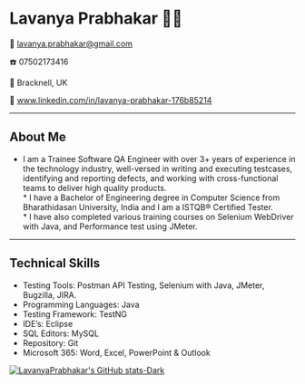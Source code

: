 <!-- Level 1: Simple bio and stats -->

# Lavanya Prabhakar :woman_technologist:

:email: lavanya.prabhakar@gmail.com

:phone: 07502173416

:round_pushpin: Bracknell, UK

:link: www.linkedin.com/in/lavanya-prabhakar-176b85214

---

## About Me

* I am a Trainee Software QA Engineer with over 3+ years of experience in the technology industry, well-versed in writing and executing testcases, identifying and reporting defects, and working with cross-functional teams to deliver high quality products.<br>* I have a Bachelor of Engineering degree in Computer Science from Bharathidasan University, India and I am a ISTQB® Certified Tester.<br>* I have also completed various training courses on Selenium WebDriver with Java, and Performance test using JMeter.

---

## Technical Skills

- Testing Tools: Postman API Testing, Selenium with Java, JMeter, Bugzilla, JIRA.
- Programming Languages: Java
- Testing Framework: TestNG
- IDE’s: Eclipse
- SQL Editors: MySQL
- Repository: Git
- Microsoft 365: Word, Excel, PowerPoint & Outlook

[![LavanyaPrabhakar's GitHub stats-Dark](https://github-readme-stats.vercel.app/api?username=LavanyaPrabhakar&show_icons=true&theme=dark#gh-dark-mode-only)](https://github.com/anuraghazra/github-readme-stats#gh-dark-mode-only)

